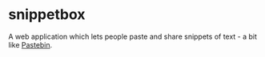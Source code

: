 # snippetbox
A web application which lets people paste and share snippets of text - a bit like [Pastebin](https://pastebin.com/).
